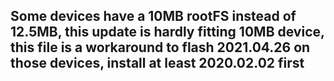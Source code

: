 ## Some devices have a 10MB rootFS instead of 12.5MB, this update is hardly fitting 10MB device, this file is a workaround to flash 2021.04.26 on those devices, install at least 2020.02.02 first